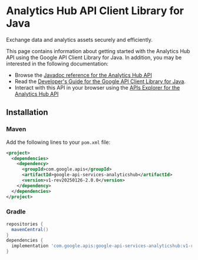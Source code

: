 # Analytics Hub API Client Library for Java

Exchange data and analytics assets securely and efficiently.

This page contains information about getting started with the Analytics Hub API
using the Google API Client Library for Java. In addition, you may be interested
in the following documentation:

* Browse the [Javadoc reference for the Analytics Hub API][javadoc]
* Read the [Developer's Guide for the Google API Client Library for Java][google-api-client].
* Interact with this API in your browser using the [APIs Explorer for the Analytics Hub API][api-explorer]

## Installation

### Maven

Add the following lines to your `pom.xml` file:

```xml
<project>
  <dependencies>
    <dependency>
      <groupId>com.google.apis</groupId>
      <artifactId>google-api-services-analyticshub</artifactId>
      <version>v1-rev20250126-2.0.0</version>
    </dependency>
  </dependencies>
</project>
```

### Gradle

```gradle
repositories {
  mavenCentral()
}
dependencies {
  implementation 'com.google.apis:google-api-services-analyticshub:v1-rev20250126-2.0.0'
}
```

[javadoc]: https://googleapis.dev/java/google-api-services-analyticshub/latest/index.html
[google-api-client]: https://github.com/googleapis/google-api-java-client/
[api-explorer]: https://developers.google.com/apis-explorer/#p/analyticshub/v1/
